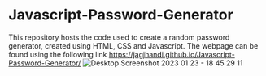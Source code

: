 # Javascript-Password-Generator
This repository hosts the code used to create a random password generator, created using HTML, CSS and Javascript. The webpage can be found using the following link https://jagjhandi.github.io/Javascript-Password-Generator/
![Desktop Screenshot 2023 01 23 - 18 45 29 11](https://user-images.githubusercontent.com/115058975/214178438-d65f301d-1073-461a-9cf9-3c99a4075e26.png)
